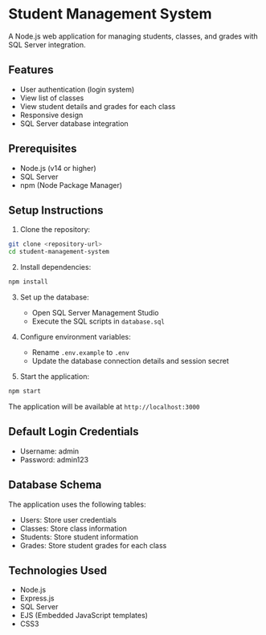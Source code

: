 # Student Management System

A Node.js web application for managing students, classes, and grades with SQL Server integration.

## Features

- User authentication (login system)
- View list of classes
- View student details and grades for each class
- Responsive design
- SQL Server database integration

## Prerequisites

- Node.js (v14 or higher)
- SQL Server
- npm (Node Package Manager)

## Setup Instructions

1. Clone the repository:
```bash
git clone <repository-url>
cd student-management-system
```

2. Install dependencies:
```bash
npm install
```

3. Set up the database:
   - Open SQL Server Management Studio
   - Execute the SQL scripts in `database.sql`

4. Configure environment variables:
   - Rename `.env.example` to `.env`
   - Update the database connection details and session secret

5. Start the application:
```bash
npm start
```

The application will be available at `http://localhost:3000`

## Default Login Credentials

- Username: admin
- Password: admin123

## Database Schema

The application uses the following tables:
- Users: Store user credentials
- Classes: Store class information
- Students: Store student information
- Grades: Store student grades for each class

## Technologies Used

- Node.js
- Express.js
- SQL Server
- EJS (Embedded JavaScript templates)
- CSS3 